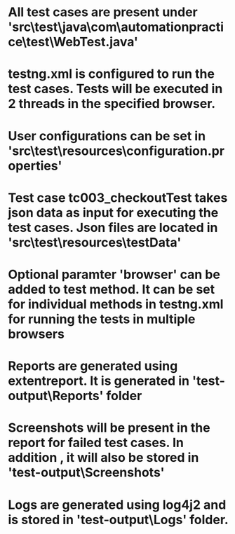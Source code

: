 # All test cases are present under 'src\test\java\com\automationpractice\test\WebTest.java'
# testng.xml is configured to run the test cases. Tests will be executed in 2 threads in the specified browser. 
# User configurations can be set in 'src\test\resources\configuration.properties'
# Test case tc003_checkoutTest takes json data as input for executing the test cases. Json files are located in 'src\test\resources\testData'
# Optional paramter 'browser' can be added to test method. It can be set for individual methods in testng.xml for running the tests in multiple browsers
# Reports are generated using extentreport. It is generated in 'test-output\Reports' folder
# Screenshots will be present in the report for failed test cases. In addition , it will also be stored in 'test-output\Screenshots'
# Logs are generated using log4j2 and is stored in 'test-output\Logs' folder. 